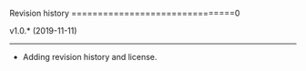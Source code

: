 Revision history
===============================0

v1.0.* (2019-11-11)

-----------------------------

* Adding revision history and license.
